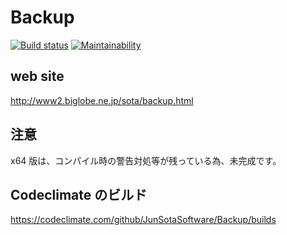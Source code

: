 # Backup

[![Build status](https://ci.appveyor.com/api/projects/status/1j13ubbt4g2pwr0r/branch/master?svg=true)](https://ci.appveyor.com/project/JunSotaSoftware/backup/branch/master)
[![Maintainability](https://api.codeclimate.com/v1/badges/2c848b9e9c13a6ea2d9a/maintainability)](https://codeclimate.com/github/JunSotaSoftware/Backup/maintainability)


## web site

http://www2.biglobe.ne.jp/sota/backup.html

## 注意

x64 版は、コンパイル時の警告対処等が残っている為、未完成です。

## Codeclimate のビルド

https://codeclimate.com/github/JunSotaSoftware/Backup/builds
